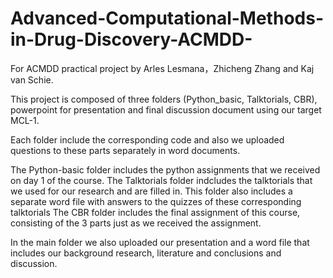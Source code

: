 # Advanced-Computational-Methods-in-Drug-Discovery-ACMDD-
For ACMDD practical project by Arles Lesmana，Zhicheng Zhang and Kaj van Schie.

This project is composed of three folders (Python_basic, Talktorials, CBR), powerpoint for presentation and final discussion document using our target MCL-1.

Each folder include the corresponding code and also we uploaded questions to these parts separately in word documents.

The Python-basic folder includes the python assignments that we received on day 1 of the course.
The Talktorials folder indcludes the talktorials that we used for our research and are filled in. This folder also includes a separate word file with answers to the quizzes of these corresponding talktorials
The CBR folder includes the final assignment of this course, consisting of the 3 parts just as we received the assignment.

In the main folder we also uploaded our presentation and a word file that includes our background research, literature and conclusions and discussion.

